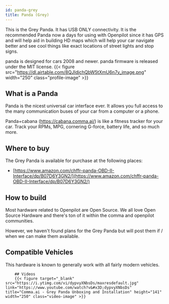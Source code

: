 ```yaml
---
id: panda-grey
title: Panda (Grey)
---
```


This is the Grey Panda.  It has USB ONLY connectivity.
It is the recommended Panda now a days for using with Openpilot since it has GPS and will help aid in building HD maps which will help your car navigate better and see cool things like exact locations of street lights and stop signs.

panda is designed for cars 2008 and newer. panda firmware is released under the MIT license.
{{< figure src="https://dl.airtable.com/8QJIdjchQbW5tXmU6n7y_image.png" width="250" class="profile-image" >}}

## What is a Panda
Panda is the nicest universal car interface ever. It allows you full access to the many communication buses of your car from a computer or a phone.

Panda+cabana (https://cabana.comma.ai/) is like a fitness tracker for your car. Track your RPMs, MPG, cornering G-force, battery life, and so much more.


## Where to buy

The Grey Panda is available for purchase at the following places:

* [https://www.amazon.com/chffr-panda-OBD-II-Interface/dp/B07D6Y3GN2/](https://www.amazon.com/chffr-panda-OBD-II-Interface/dp/B07D6Y3GN2/)


## How to build

Most hardware related to Openpilot are Open Source.
We all love Open Source Hardware and there's ton of it within the comma and openpilot communities.

However, we haven't found plans for the Grey Panda but will post them if / when we can make them available.

## Compatible Vehicles

This hardware is known to generally work with all fairly modern vehicles.



        ## Videos
        {{< figure target="_blank" src="https://i.ytimg.com/vi/dypvyXNbsDs/maxresdefault.jpg" link="https://www.youtube.com/watch?v&#x3D;dypvyXNbsDs" title="Comma.ai - Grey Panda Unboxing and Installation" height="141" width="250" class="video-image" >}}
      